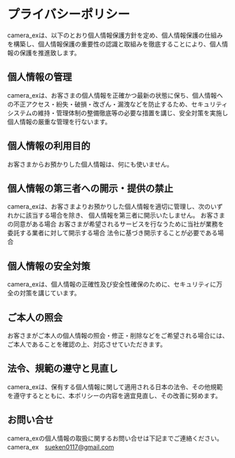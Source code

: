 # プライバシーポリシー

camera_exは、以下のとおり個人情報保護方針を定め、個人情報保護の仕組みを構築し、個人情報保護の重要性の認識と取組みを徹底することにより、個人情報の保護を推進致します。


## 個人情報の管理

camera_exは、お客さまの個人情報を正確かつ最新の状態に保ち、個人情報への不正アクセス・紛失・破損・改ざん・漏洩などを防止するため、セキュリティシステムの維持・管理体制の整備徹底等の必要な措置を講じ、安全対策を実施し個人情報の厳重な管理を行ないます。


## 個人情報の利用目的

お客さまからお預かりした個人情報は、何にも使いません。


## 個人情報の第三者への開示・提供の禁止

camera_exは、お客さまよりお預かりした個人情報を適切に管理し、次のいずれかに該当する場合を除き、
個人情報を第三者に開示いたしません。
お客さまの同意がある場合
お客さまが希望されるサービスを行なうために当社が業務を委託する業者に対して開示する場合
法令に基づき開示することが必要である場合


## 個人情報の安全対策

camera_exは、個人情報の正確性及び安全性確保のために、セキュリティに万全の対策を講じています。


## ご本人の照会

お客さまがご本人の個人情報の照会・修正・削除などをご希望される場合には、ご本人であることを確認の上、対応させていただきます。


## 法令、規範の遵守と見直し

camera_exは、保有する個人情報に関して適用される日本の法令、その他規範を遵守するとともに、本ポリシーの内容を適宜見直し、その改善に努めます。


## お問い合せ

camera_exの個人情報の取扱に関するお問い合せは下記までご連絡ください。
camera_ex　sueken0117@gmail.com